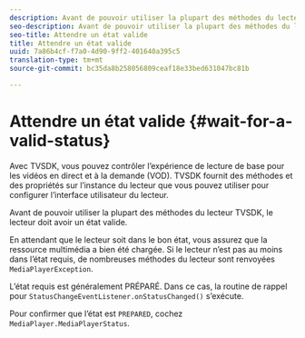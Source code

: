 ```yaml
---
description: Avant de pouvoir utiliser la plupart des méthodes du lecteur TVSDK, le lecteur doit avoir un état valide.
seo-description: Avant de pouvoir utiliser la plupart des méthodes du lecteur TVSDK, le lecteur doit avoir un état valide.
seo-title: Attendre un état valide
title: Attendre un état valide
uuid: 7a86b4cf-f7a0-4d90-9ff2-401640a395c5
translation-type: tm+mt
source-git-commit: bc35da8b258056809ceaf18e33bed631047bc81b

---
```



# Attendre un état valide {#wait-for-a-valid-status}

Avec TVSDK, vous pouvez contrôler l’expérience de lecture de base pour les vidéos en direct et à la demande (VOD). TVSDK fournit des méthodes et des propriétés sur l’instance du lecteur que vous pouvez utiliser pour configurer l’interface utilisateur du lecteur.

Avant de pouvoir utiliser la plupart des méthodes du lecteur TVSDK, le lecteur doit avoir un état valide.

En attendant que le lecteur soit dans le bon état, vous assurez que la ressource multimédia a bien été chargée. Si le lecteur n’est pas au moins dans l’état requis, de nombreuses méthodes du lecteur sont renvoyées `MediaPlayerException`.

L’état requis est généralement PRÉPARÉ. Dans ce cas, la routine de rappel pour `StatusChangeEventListener.onStatusChanged()` s’exécute.

Pour confirmer que l’état est `PREPARED`, cochez `MediaPlayer.MediaPlayerStatus`.